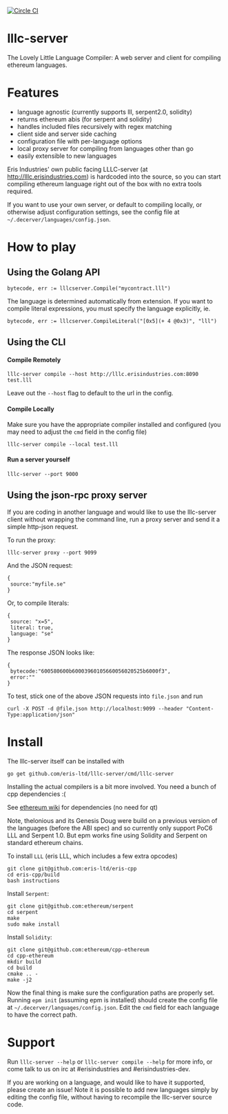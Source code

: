 [![Circle CI](https://circleci.com/gh/eris-ltd/lllc-server.svg?style=svg)](https://circleci.com/gh/eris-ltd/lllc-server)

lllc-server
===========

The Lovely Little Language Compiler: A web server and client for compiling ethereum languages.

# Features

- language agnostic (currently supports lll, serpent2.0, solidity)
- returns ethereum abis (for serpent and solidity)
- handles included files recursively with regex matching
- client side and server side caching
- configuration file with per-language options
- local proxy server for compiling from languages other than go
- easily extensible to new languages

Eris Industries' own public facing LLLC-server (at http://lllc.erisindustries.com) is hardcoded into the source,
so you can start compiling ethereum language right out of the box with no extra tools required.

If you want to use your own server, or default to compiling locally, or otherwise adjust configuration settings,
see the config file at `~/.decerver/languages/config.json`.

# How to play

## Using the Golang API

```
bytecode, err := lllcserver.Compile("mycontract.lll")
```

The language is determined automatically from extension. If you want to compile literal expressions,
you must specify the language explicitly, ie.

```
bytecode, err := lllcserver.CompileLiteral("[0x5](+ 4 @0x3)", "lll")
```

## Using the CLI

#### Compile Remotely

```
lllc-server compile --host http://lllc.erisindustries.com:8090 test.lll
```

Leave out the `--host` flag to default to the url in the config.

#### Compile Locally
Make sure you have the appropriate compiler installed and configured (you may need to adjust the `cmd` field in the config file)

```
lllc-server compile --local test.lll
```

#### Run a server yourself

```
lllc-server --port 9000
```

## Using the json-rpc proxy server

If you are coding in another language and would like to use the lllc-server client without wrapping the command line, run a proxy server and send it a simple http-json request.

To run the proxy:

```
lllc-server proxy --port 9099
```

And the JSON request:

```
{
 source:"myfile.se"
}
```

Or, to compile literals:

```
{
 source: "x=5",
 literal: true,
 language: "se"
}
```

The response JSON looks like:

```
{
 bytecode:"600580600b60003960105660056020525b6000f3",
 error:""
}
```

To test, stick one of the above JSON requests into `file.json` and run

```
curl -X POST -d @file.json http://localhost:9099 --header "Content-Type:application/json"
```

# Install

The lllc-server itself can be installed with

```
go get github.com/eris-ltd/lllc-server/cmd/lllc-server
```

Installing the actual compilers is a bit more involved. You need a bunch of cpp dependencies :(

See [ethereum wiki](https://github.com/ethereum/cpp-ethereum/wiki/Building-on-Ubuntu) for dependencies (no need for qt)

Note, thelonious and its Genesis Doug were build on a previous version of the languages (before the ABI spec) and so currently only support PoC6 LLL and Serpent 1.0.
But epm works fine using Solidity and Serpent on standard ethereum chains.

To install `LLL` (eris LLL, which includes a few extra opcodes)

```
git clone git@github.com:eris-ltd/eris-cpp
cd eris-cpp/build
bash instructions
```

Install `Serpent`:
```
git clone git@github.com:ethereum/serpent
cd serpent
make
sudo make install
```

Install `Solidity`:

```
git clone git@github.com:ethereum/cpp-ethereum
cd cpp-ethereum
mkdir build
cd build
cmake .. -
make -j2
```

Now the final thing is make sure the configuration paths are properly set.
Running `epm init` (assuming epm is installed) should create the config file at `~/.decerver/languages/config.json`.
Edit the `cmd` field for each language to have the correct path.

# Support

Run `lllc-server --help` or `lllc-server compile --help` for more info, or come talk to us on irc at #erisindustries and #erisindustries-dev.

If you are working on a language, and would like to have it supported, please create an issue! Note it is possible to add new languages simply by editing the config file, without having to recompile the lllc-server source code.

